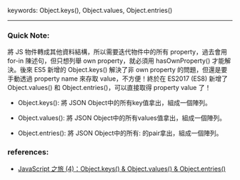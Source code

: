 keywords: Object.keys(), Object.values, Object.entries()


--- 
### Quick Note:
將 JS 物件轉成其他資料結構，所以需要迭代物件中的所有 property，過去會用 for-in 陳述句，但只想列舉 own property，就必須用 hasOwnProperty() 才能解決。後來 ES5 新增的 Object.keys() 解決了非 own property 的問題，但還是要手動透過 property name 來存取 value，不方便！終於在 ES2017 (ES8) 新增了 Object.values() 和 Object.entries()，可以直接取得 property value 了！

* Object.keys():  將 JSON Object中的所有key值拿出，組成一個陣列。

* Object.values(): 將 JSON Object中的所有values值拿出，組成一個陣列。 

* Object.entries():  將 JSON Object中的所有<key>:<value> 的pair拿出，組成一個陣列。


### references:
* [JavaScript 之旅 (4)：Object.keys() & Object.values() & Object.entries()](https://ithelp.ithome.com.tw/articles/10239942)
